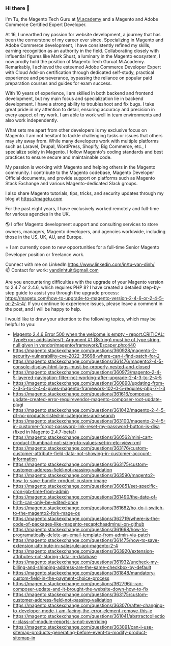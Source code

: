 ### Hi there 👋

<!--
**Viper9x/Viper9x** is a ✨ _special_ ✨ repository because its `README.md` (this file) appears on your GitHub profile.

Here are some ideas to get you started:

- 🔭 I’m currently working on ...
- 🌱 I’m currently learning ...
- 👯 I’m looking to collaborate on ...
- 🤔 I’m looking for help with ...
- 💬 Ask me about ...
- 📫 How to reach me: ...
- 😄 Pronouns: ...
- ⚡ Fun fact: ...
-->
I'm Tu, the Magento Tech Guru at [M.academy][1] and a Magento and Adobe Commerce Certified Expert Developer.

At 16, I unearthed my passion for website development, a journey that has been the cornerstone of my career ever since. Specializing in Magento and Adobe Commerce development, I have consistently refined my skills, earning recognition as an authority in the field. Collaborating closely with influential figures like Mark Shust, a luminary in the Magento ecosystem, I now prodly hold the position of Magento Tech Guruat M.Academy. Remarkably, I achieved the esteemed Adobe Commerce Developer Expert with Cloud Add-on certification through dedicated self-study, practical experience and perseverance, bypassing the reliance on popular paid preparation courses and guides for exam success.


With 10 years of experience, I am skilled in both backend and frontend development, but my main focus and specialization lie in backend development. I have a strong ability to troubleshoot and fix bugs.
I take great pride in my attention to detail, ensuring accuracy and precision in every aspect of my work. I am able to work well in team environments and also work independently.

What sets me apart from other developers is my exclusive focus on Magento. I am not hesitant to tackle challenging tasks or issues that others may shy away from. While many developers work with multiple platforms such as Laravel, Drupal, WordPress, Shopify, Big Commerce, etc., I specialize solely in Magento. I follow Magento's coding standards and best practices to ensure secure and maintainable code.

My passion is working with Magento and helping others in the Magento community. I contribute to the Magento codebase, Magento Developer Official documents, and provide support on platforms such as Magento Stack Exchange and various Magento-dedicated Slack groups.

I also share Magento tutorials, tips, tricks, and security updates through my blog at https://magetu.com

For the past eight years, I have exclusively worked remotely and full-time for various agencies in the UK.

:earth_americas: I offer Magento development support and consulting services to store owners, managers, Magento developers, and agencies worldwide, including those in the US, UK, AU, and Europe.

:star: I am currently open to new opportunities for a full-time Senior Magento Developer position or freelance work.

Connect with me on LinkedIn https://www.linkedin.com/in/tu-van-dinh/  
:mailbox: Contact for work: vandinhtuit@gmail.com

Are you encountering difficulties with the upgrade of your Magento version to 2.4.7 or 2.4.6, which requires PHP 8? I have created a detailed step-by-step guide to assist you through the upgrade process:  
https://magetu.com/how-to-upgrade-to-magento-version-2-4-6-or-2-4-5-or-2-4-4/. If you continue to experience issues, please leave a comment in the post, and I will be happy to help.

I would like to draw your attention to the following topics, which may be helpful to you:
- [Magento 2.4.6 Error 500 when the welcome is empty - report.CRITICAL: TypeError: addslashes(): Argument #1 ($string) must be of type string, null given in vendor/magento/framework/Escaper.php:440][2]
 - https://magento.stackexchange.com/questions/360928/magento-2-security-vulnerability-cve-2022-35698-where-can-i-find-patch-for-2
 - https://magento.stackexchange.com/questions/361476/magento2-4-5-console-display-html-tags-must-be-properly-nested-and-closed
 - https://magento.stackexchange.com/questions/360973/magento-2-4-5-layered-navigation-filter-not-working-after-upgrade-2-4-3-to-2-4-5
 - https://magento.stackexchange.com/questions/360890/updating-from-2-3-5-to-2-4-4-gives-magento-framework-102-0-5-requires-php-7-1-3
 - https://magento.stackexchange.com/questions/361616/composer-update-created-error-requirevendor-magento-composer-root-update-plugi
 - https://magento.stackexchange.com/questions/361042/magento-2-4-5-p1-no-products-listed-in-categories-and-search
 - https://magento.stackexchange.com/questions/363100/magento-2-4-5-in-customer-forgot-password-link-reset-my-password-button-is-disa (fixed in Magento 2.4.7-beta1)
 - https://magento.stackexchange.com/questions/360562/mini-cart-product-thumbnail-not-sizing-to-values-set-in-etc-view-xml
 - https://magento.stackexchange.com/questions/363176/custom-customer-attribute-field-data-not-showing-in-customer-account-information
 - https://magento.stackexchange.com/questions/363175/custom-customer-address-field-not-passing-validation
 - https://magento.stackexchange.com/questions/363590/magento2-how-to-save-bundle-product-custom-image
 - https://magento.stackexchange.com/questions/360851/set-specific-cron-job-time-from-admin
 - https://magento.stackexchange.com/questions/361490/the-date-of-birth-can-only-be-edited-once
 - https://magento.stackexchange.com/questions/361682/ho-do-i-switch-to-the-magento2-fork-mage-os
 - https://magento.stackexchange.com/questions/362719/where-is-the-code-of-packages-like-magento-recaptchaadminui-on-github
 - https://magento.stackexchange.com/questions/361668/how-to-programatically-delete-an-email-template-from-admin-via-patch
 - https://magento.stackexchange.com/questions/361475/how-to-save-extension-attribute-in-salesrule-api-magento-2-4
 - https://magento.stackexchange.com/questions/363920/extension-attributes-not-storing-data-in-database
 - https://magento.stackexchange.com/questions/361932/uncheck-my-billing-and-shipping-address-are-the-same-checkbox-by-default
 - https://magento.stackexchange.com/questions/361848/mandatory-custom-field-in-the-payment-choice-process
 - https://magento.stackexchange.com/questions/362796/i-ran-composer-update-and-it-brought-the-website-down-how-to-fix
 - https://magento.stackexchange.com/questions/363175/custom-customer-address-field-not-passing-validation
 - https://magento.stackexchange.com/questions/363070/after-changing-to-developer-mode-i-am-facing-the-error-element-remove-this-e
 - https://magento.stackexchange.com/questions/361041/abstractcollection-class-of-module-reports-is-not-overriding
 - https://magento.stackexchange.com/questions/363091/can-i-use-sitemap-products-generating-before-event-to-modify-product-sitemap-in


  [1]: https://m.academy/
  [2]: https://magento.stackexchange.com/questions/365397
